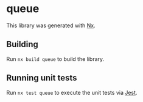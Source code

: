 # queue

This library was generated with [Nx](https://nx.dev).

## Building

Run `nx build queue` to build the library.

## Running unit tests

Run `nx test queue` to execute the unit tests via [Jest](https://jestjs.io).
